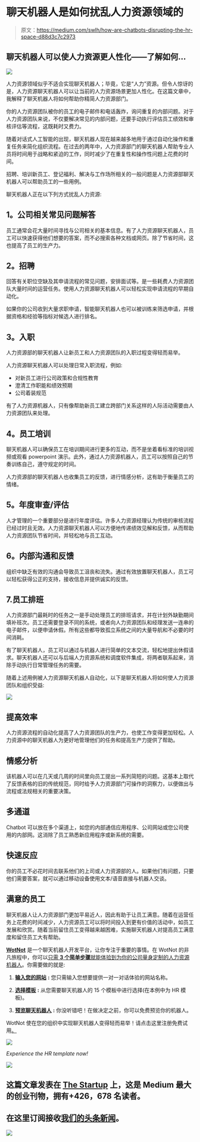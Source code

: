 # 聊天机器人是如何扰乱人力资源领域的

> 原文：<https://medium.com/swlh/how-are-chatbots-disrupting-the-hr-space-d88d3c7c2973>

## 聊天机器人可以使人力资源更人性化——了解如何…

![](img/050f67536cd693be10a51b196ef4ad2c.png)

人力资源领域似乎不适合实现聊天机器人；毕竟，它是“人力”资源。但令人惊讶的是，人力资源聊天机器人可以让当前的人力资源场景更加人性化。在这篇文章中，我解释了聊天机器人将如何帮助你精简人力资源部门。

你的人力资源团队被你的员工的电子邮件和电话轰炸，询问重复的内部问题。对于人力资源团队来说，不仅要解决常见的内部问题，还要手动执行评估员工绩效和审核评估等流程，这既耗时又费力。

随着对话式人工智能的出现，聊天机器人现在越来越多地用于通过自动化操作和重复任务来简化组织流程。在过去的两年中，人力资源部门的聊天机器人帮助专业人员将时间用于战略和紧迫的工作，同时减少了在重复性和操作性问题上花费的时间。

招聘、培训新员工、登记福利、解决与工作场所相关的一般问题是人力资源部聊天机器人可以帮助员工的一些用例。

聊天机器人正在以下列方式扰乱人力资源:

## **1。公司相关常见问题解答**

员工通常会花大量时间寻找与公司相关的基本信息。有了人力资源聊天机器人，员工可以快速获得他们想要的答案，而不必搜索各种文档或网页。除了节省时间，这也提高了员工的生产力。

## **2。招聘**

回答有关职位空缺及其申请流程的常见问题，安排面试等。是一些耗费人力资源团队大量时间的运营任务。使用人力资源聊天机器人可以轻松实现申请流程的早期自动化。

如果你的公司收到大量求职申请，智能聊天机器人也可以被训练来筛选申请，并根据资格和经验等指标对候选人进行排名。

## **3。入职**

人力资源部的聊天机器人让新员工和人力资源团队的入职过程变得轻而易举。

人力资源聊天机器人可以处理日常入职流程，例如:

*   对新员工进行公司政策和合规性教育
*   澄清工作职能和绩效预期
*   公司着装规范

有了人力资源机器人，只有像帮助新员工建立跨部门关系这样的人际活动需要由人力资源团队来处理。

## **4。员工培训**

聊天机器人可以确保员工在培训期间进行更多的互动，而不是坐着看标准的培训视频或观看 powerpoint 演示。此外，通过人力资源机器人，员工可以按照自己的节奏训练自己，遵守规定的时间。

人力资源部的聊天机器人也收集员工的反馈，进行情感分析，这有助于衡量员工的情绪。

## **5。年度审查/评估**

人才管理的一个重要部分是进行年度评估。许多人力资源经理认为传统的审核流程已经过时且无效。人力资源聊天机器人可以方便地传递绩效见解和反馈，从而帮助人力资源团队节省时间，并轻松地与员工互动。

## **6。内部沟通和反馈**

组织中缺乏有效的沟通会导致员工沮丧和流失。通过有效放置聊天机器人，员工可以轻松获得公正的支持，接收信息并提供诚实的反馈。

## 7.员工排班

人力资源部门最耗时的任务之一是手动处理员工的排班请求，并在计划外缺勤期间填补班次。员工还需要登录不同的系统，或者向人力资源团队和经理发送一连串的电子邮件，以便申请休假。所有这些都导致孤立系统之间的大量导航和不必要的时间消耗。

有了聊天机器人，员工可以通过与机器人进行简单的文本交流，轻松地提出休假请求。聊天机器人还可以与后端人力资源系统和调度软件集成，将两者联系起来，消除手动执行日常管理任务的需要。

随着上述用例被人力资源聊天机器人自动化，以下是聊天机器人将如何使人力资源团队和组织受益:

![](img/00f1d4dad3ded0b11dfd8ce68ec9262c.png)

## **提高效率**

人力资源流程的自动化提高了人力资源团队的生产力，也使工作变得更加轻松。人力资源中的聊天机器人为更好地管理他们的任务和提高生产力提供了帮助。

## **情感分析**

该机器人可以在几天或几周的时间里向员工提出一系列简短的问题。这基本上取代了反馈表格的旧的传统规范，同时给予人力资源部门可操作的洞察力，以便做出与流程或法规相关的重要决策。

## **多通道**

Chatbot 可以放在多个渠道上，如您的内部通信应用程序、公司网站或您公司使用的内部网。这消除了员工熟悉新应用程序或新系统的需要。

## **快速反应**

你的员工不必花时间去联系他们的上司或人力资源部的人。如果他们有问题，只要他们需要答案，就可以通过移动设备使用文本/语音直接与机器人交谈。

## **满意的员工**

聊天机器人让人力资源部门更加平易近人，因此有助于让员工满意。随着在运营任务上花费的时间减少，人力资源员工可以将时间投入到更有价值的活动中，如员工发展和欣赏。随着当前留住员工变得越来越困难，实施聊天机器人对提高员工满意度和留住员工大有帮助。

[**WotNot**](https://wotnot.io/) 是一个聊天机器人开发平台，让你专注于重要的事情。在 WotNot 的非凡旅程中，你可以[只需 **3 个简单步骤**就能体验到为你的公司量身定制的人力资源机器人](https://app.wotnot.io/preview/experience?url=&themeColor=%23F44336&alignment=right&templateKey=hr)。你需要做的就是:

1. [**输入您的网站**](https://wotnot.io/) **:** 您只需输入您想要提供一对一对话体验的网站名称。

2. [**选择模板**](https://app.wotnot.io/preview/choose-template?url=) **:** 从您需要聊天机器人的 15 个模板中进行选择(在本例中为 HR 模板)。

3. [**预览聊天机器人**](https://app.wotnot.io/preview/personalise?templateKey=hr&alignment=right&isPreviewed=0&url=&themeColor=%23F44336&templateTitle=Jade&botIcon=https%3A%2F%2Fapp.wotnot.io%2Fstatic%2Fimg%2Favatars%2Fz8376pCFUQvk152741913198pBl0YiP3_thumbnail.png) **:** 你没听错吧！在做决定之前，你可以免费预览你的机器人。

WotNot 使在您的组织中实现聊天机器人变得轻而易举！请点击这里注册免费试用[。](https://app.wotnot.io/preview/request-demo?url=&themeColor=%23F44336&alignment=right&templateKey=hr)

![](img/c97339ce6db138d727056d85ce1db604.png)

*Experience the HR template now!*

[![](img/308a8d84fb9b2fab43d66c117fcc4bb4.png)](https://medium.com/swlh)

## 这篇文章发表在 [The Startup](https://medium.com/swlh) 上，这是 Medium 最大的创业刊物，拥有+426，678 名读者。

## 在这里订阅接收[我们的头条新闻](https://growthsupply.com/the-startup-newsletter/)。

[![](img/b0164736ea17a63403e660de5dedf91a.png)](https://medium.com/swlh)